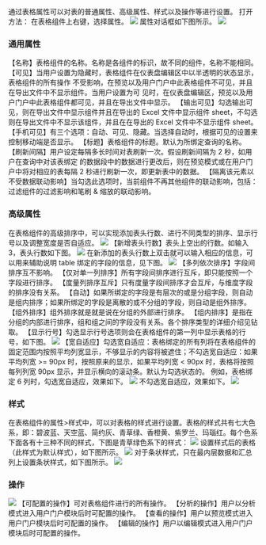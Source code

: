 通过表格属性可以对表的普通属性、高级属性、样式以及操作等进行设置。
打开方法：
在表格组件上右键，选择属性。
![](//mc.qcloudimg.com/static/img/4b85941c9873cd5f758da657321a8793/image.png)
属性对话框如下图所示。
![](//mc.qcloudimg.com/static/img/50b0b51d55271393957c51ed2d00b73f/image.png)
### 通用属性
【名称】表格组件的名称。名称是各组件的标识，故不同的组件，名称不能相同。
【可见】当用户设置为隐藏时，表格组件在仪表盘编辑区中以半透明的状态显示，表格组件的所有操作
不受影响，在预览以及用户门户中此表格组件不可见，并且在导出文件中不显示组件。当用户设置为可
见时，在仪表盘编辑区，预览以及用户门户中此表格组件都可见，并且在导出文件中显示。
【输出可见】勾选输出可见，则在导出文件中显示组件并且在导出的 Excel 文件中显示组件 sheet，不勾选则在导出文件中不显示该组件，并且在在导出的 Excel 文件中不显示组件 sheet。
【手机可见】有三个选项：自动、可见、隐藏。当选择自动时，根据可见的设置来控制移动端是否显示。
【标题】表格组件的标题。默认为所绑定查询的名称。
【刷新间隔】用户设定每隔多长时间对表刷新一次。假设刷新间隔为 2 秒，如用户在查询中对该表绑定
的数据段中的数据进行更改后，则在预览模式或在用户门户中将对相应的表每隔 2 秒进行刷新一次，即更新表中的数据。
【隔离该元素以不受数据联动影响】当勾选此选项时，当前组件不再其他组件的联动影响，包括：过滤组件的过滤影响和笔刷 & 缩放的联动影响。
### 高级属性
在表格组件的高级排序中，可以实现添加表头行数、进行不同类型的排序、显示行号以及调整宽度是否自适应。
![](//mc.qcloudimg.com/static/img/f7d057bc23ac6c1f431a3e45529d9d72/image.png)
【新增表头行数】表头上空出的行数。如输入 3，表头行数如下图。
![](//mc.qcloudimg.com/static/img/b1c6e8bf063f60908dc521e87f2c6236/image.png)
在新添加的表头行数上双击就可以输入相应的信息，可以用来辅助说明 table 绑定的字段的信息，见下图。
![](//mc.qcloudimg.com/static/img/6b73d7ebcdf503f0abc3bc7db6fda696/image.png)
【多列依次排序】字段间排序互不影响。
【仅对单一列排序】所有字段间排序进行互斥，即只能按照一个字段进行排序。
【度量列排序互斥】只有度量字段间排序才会互斥，与维度字段的排序没有关系。
【自动】如果所绑定的字段是有层次的或是分组字段，则自动是组内排序；如果所绑定的字段是离散的或不分组的字段，则自动是组外排序。
【组外排序】组外排序就是就是说在分组的外部进行排序。
【组内排序】是指在分组的内部进行排序，组和组之间的字段没有关系。各个排序类型的详细介绍见钻取。
【显示行号】勾选显示行号选项则会在表格组件的第一列中显示表格的行号，如下图。
![](//mc.qcloudimg.com/static/img/e43f63f6b8fbe98f5f05b69dcf7687d0/image.png)
【宽自适应】勾选宽自适应：表格绑定的所有列将在表格组件的固定范围内按照平均列宽显示，不够显示的内容将被遮住；不勾选宽自适应：如果平均列宽 >= 90px 时，按照原来的显示，如果平均列宽 < 90px 时，表格将按照每列列宽 90px 显示，并显示横向的滚动条。默认为勾选状态的。
例如，表格绑定 6 列时，勾选宽自适应，效果如下。
![](//mc.qcloudimg.com/static/img/f88ac4795242f4c205934723907525d8/image.png)
不勾选宽自适应，效果如下。
![](//mc.qcloudimg.com/static/img/c147c119d030f109af4a113c096d0340/image.png)
### 样式
在表格组件的属性>样式中，可以对表格的样式进行设置。表格的样式共有七大色系，即：碧波蓝、天空蓝、简约灰、青草绿、香橙黄、紫罗兰、玛瑙红。每个色系下面各有十三种不同的样式，下图是青草绿色系下的样式：
![](//mc.qcloudimg.com/static/img/7ebee8b8463a27ef427701b0e5eb27e2/image.png)
设置样式后的表格（此样式为默认样式），如下图所示。
![](//mc.qcloudimg.com/static/img/d5cdf47adbc0d5fbd4b2497c87ea693e/image.png)
对于条状样式，只在最内层数据和汇总列上设置条状样式，如下图所示。
![](//mc.qcloudimg.com/static/img/ae893bc8cc7f9c7ff80b9d2c1ffb8cac/image.png)
### 操作
![](//mc.qcloudimg.com/static/img/b2eeccdbfde50c313c3a4c1ad0c285f1/image.png)
【可配置的操作】可对表格组件进行的所有操作。
【分析的操作】用户以分析模式进入用户门户模块后时可配置的操作。
【查看的操作】用户以预览模式进入用户门户模块后时可配置的操作。
【编辑的操作】用户以编辑模式进入用户门户模块后时可配置的操作。


